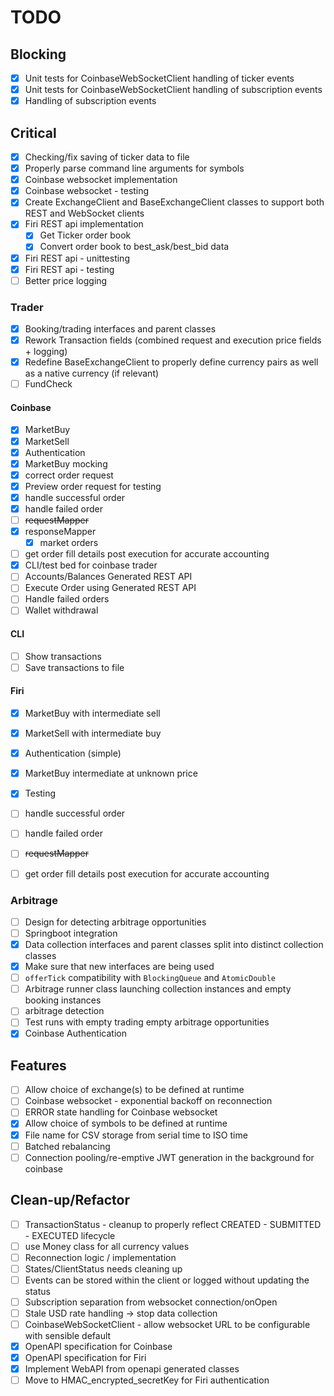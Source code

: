 # TODO

## Blocking
- [X] Unit tests for CoinbaseWebSocketClient handling of ticker events
- [X] Unit tests for CoinbaseWebSocketClient handling of subscription events
- [X] Handling of subscription events

## Critical
- [X] Checking/fix saving of ticker data to file
- [X] Properly parse command line arguments for symbols
- [X] Coinbase websocket implementation
- [X] Coinbase websocket - testing
- [X] Create ExchangeClient and BaseExchangeClient classes to support both REST and WebSocket clients
- [X] Firi REST api implementation
    - [x] Get Ticker order book
    - [X] Convert order book to best_ask/best_bid data
- [X] Firi REST api - unittesting
- [X] Firi REST api - testing
- [ ] Better price logging

### Trader
- [X] Booking/trading interfaces and parent classes
- [X] Rework Transaction fields (combined request and execution price fields + logging)
- [X] Redefine BaseExchangeClient to properly define currency pairs as well as a native currency (if relevant)
- [ ] FundCheck

#### Coinbase
- [X] MarketBuy
- [X] MarketSell
- [X] Authentication
- [X] MarketBuy mocking
- [X] correct order request
- [X] Preview order request for testing
- [X] handle successful order
- [X] handle failed order
- [ ] ~~requestMapper~~
- [X] responseMapper
  - [X] market orders
- [ ] get order fill details post execution for accurate accounting
- [X] CLI/test bed for coinbase trader
- [ ] Accounts/Balances Generated REST API
- [ ] Execute Order using Generated REST API
- [ ] Handle failed orders
- [ ] Wallet withdrawal

#### CLI
- [ ] Show transactions
- [ ] Save transactions to file

#### Firi
- [X] MarketBuy with intermediate sell
- [X] MarketSell with intermediate buy
- [X] Authentication (simple)
- [X] MarketBuy intermediate at unknown price
- [X] Testing
- [ ] handle successful order
- [ ] handle failed order
- [ ] ~~requestMapper~~
- [ ] get order fill details post execution for accurate accounting


### Arbitrage
- [ ] Design for detecting arbitrage opportunities
- [ ] Springboot integration
- [X] Data collection interfaces and parent classes split into distinct collection classes
- [X] Make sure that new interfaces are being used
- [ ] `offerTick` compatibility with `BlockingQueue` and `AtomicDouble`
- [ ] Arbitrage runner class launching collection instances and empty booking instances
- [ ] arbitrage detection
- [ ] Test runs with empty trading empty arbitrage opportunities
- [X] Coinbase Authentication

## Features
- [ ] Allow choice of exchange(s) to be defined at runtime
- [ ] Coinbase websocket - exponential backoff on reconnection
- [ ] ERROR state handling for Coinbase websocket
- [X] Allow choice of symbols to be defined at runtime
- [X] File name for CSV storage from serial time to ISO time
- [ ] Batched rebalancing
- [ ] Connection pooling/re-emptive JWT generation in the background for coinbase

## Clean-up/Refactor
- [ ] TransactionStatus - cleanup to properly reflect CREATED - SUBMITTED - EXECUTED lifecycle
- [ ] use Money class for all currency values
- [ ] Reconnection logic / implementation 
- [ ] States/ClientStatus needs cleaning up
- [ ] Events can be stored within the client or logged without updating the status
- [ ] Subscription separation from websocket connection/onOpen
- [ ] Stale USD rate handling -> stop data collection
- [ ] CoinbaseWebSocketClient - allow websocket URL to be configurable with sensible default
- [X] OpenAPI specification for Coinbase
- [X] OpenAPI specification for Firi
- [X] Implement WebAPI from openapi generated classes
- [ ] Move to HMAC_encrypted_secretKey for Firi authentication